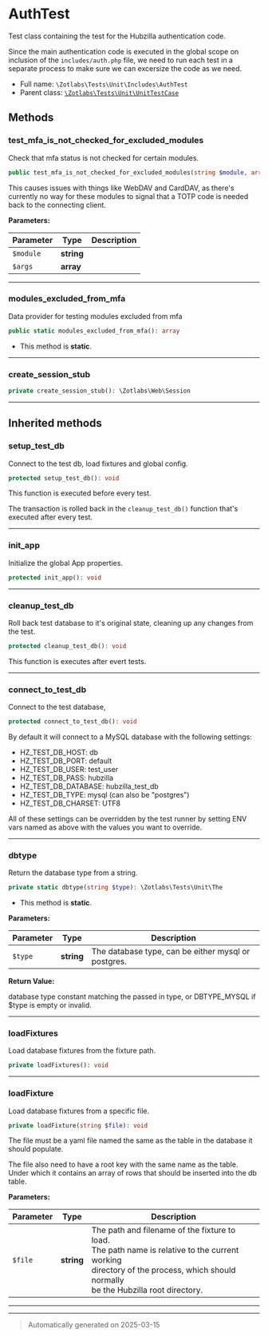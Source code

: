 
# AuthTest

Test class containing the test for the Hubzilla authentication code.

Since the main authentication code is executed in the global scope on
inclusion of the `includes/auth.php` file, we need to run each test in a
separate process to make sure we can excersize the code as we need.

* Full name: `\Zotlabs\Tests\Unit\Includes\AuthTest`
* Parent class: [`\Zotlabs\Tests\Unit\UnitTestCase`](../UnitTestCase.md)




## Methods


### test_mfa_is_not_checked_for_excluded_modules

Check that mfa status is not checked for certain modules.

```php
public test_mfa_is_not_checked_for_excluded_modules(string $module, array $args): void
```

This causes issues with things like WebDAV and CardDAV, as there's
currently no way for these modules to signal that a TOTP code is needed
back to the connecting client.






**Parameters:**

| Parameter | Type | Description |
|-----------|------|-------------|
| `$module` | **string** |  |
| `$args` | **array** |  |





***

### modules_excluded_from_mfa

Data provider for testing modules excluded from mfa

```php
public static modules_excluded_from_mfa(): array
```



* This method is **static**.








***

### create_session_stub



```php
private create_session_stub(): \Zotlabs\Web\Session
```












***


## Inherited methods


### setup_test_db

Connect to the test db, load fixtures and global config.

```php
protected setup_test_db(): void
```

This function is executed before every test.

The transaction is rolled back in the `cleanup_test_db()` function
that's executed after every test.










***

### init_app

Initialize the global App properties.

```php
protected init_app(): void
```












***

### cleanup_test_db

Roll back test database to it's original state, cleaning up
any changes from the test.

```php
protected cleanup_test_db(): void
```

This function is executes after evert tests.










***

### connect_to_test_db

Connect to the test database,

```php
protected connect_to_test_db(): void
```

By default it will connect to a MySQL database with the following settings:

  - HZ_TEST_DB_HOST: db
  - HZ_TEST_DB_PORT: default
  - HZ_TEST_DB_USER: test_user
  - HZ_TEST_DB_PASS: hubzilla
  - HZ_TEST_DB_DATABASE: hubzilla_test_db
  - HZ_TEST_DB_TYPE: mysql (can also be "postgres")
  - HZ_TEST_DB_CHARSET: UTF8

All of these settings can be overridden by the test runner by setting ENV vars
named as above with the values you want to override.










***

### dbtype

Return the database type from a string.

```php
private static dbtype(string $type): \Zotlabs\Tests\Unit\The
```



* This method is **static**.




**Parameters:**

| Parameter | Type | Description |
|-----------|------|-------------|
| `$type` | **string** | The database type, can be either mysql or postgres. |


**Return Value:**

database type constant matching the passed in type, or DBTYPE_MYSQL
if $type is empty or invalid.




***

### loadFixtures

Load database fixtures from the fixture path.

```php
private loadFixtures(): void
```












***

### loadFixture

Load database fixtures from a specific file.

```php
private loadFixture(string $file): void
```

The file must be a yaml file named the same as the table in the database
it should populate.

The file also need to have a root key with the same name as the table.
Under which it contains an array of rows that should be inserted into
the db table.






**Parameters:**

| Parameter | Type | Description |
|-----------|------|-------------|
| `$file` | **string** | The path and filename of the fixture to load.<br />The path name is relative to the current working<br />directory of the process, which should normally<br />be the Hubzilla root directory. |





***


***
> Automatically generated on 2025-03-15
